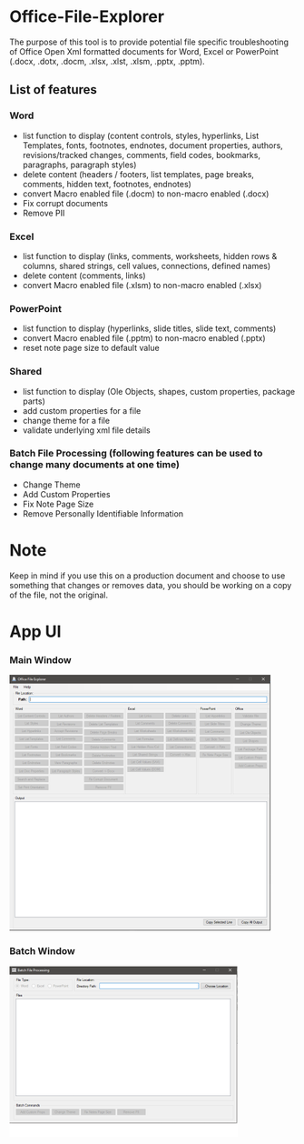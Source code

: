 # Office-File-Explorer

The purpose of this tool is to provide potential file specific troubleshooting of Office Open Xml formatted documents for Word, Excel or PowerPoint (.docx, .dotx, .docm, .xlsx, .xlst, .xlsm, .pptx, .pptm).

## List of features

### Word
* list function to display (content controls, styles, hyperlinks, List Templates, fonts, footnotes, endnotes, document properties, authors, revisions/tracked changes, comments, field codes, bookmarks, paragraphs, paragraph styles)
* delete content (headers / footers, list templates, page breaks, comments, hidden text, footnotes, endnotes)
* convert Macro enabled file (.docm) to non-macro enabled (.docx)
* Fix corrupt documents
* Remove PII

### Excel
* list function to display (links, comments, worksheets, hidden rows & columns, shared strings, cell values, connections, defined names)
* delete content (comments, links)
* convert Macro enabled file (.xlsm) to non-macro enabled (.xlsx) 

### PowerPoint
* list function to display (hyperlinks, slide titles, slide text, comments)
* convert Macro enabled file (.pptm) to non-macro enabled (.pptx)
* reset note page size to default value

### Shared
* list function to display (Ole Objects, shapes, custom properties, package parts)
* add custom properties for a file
* change theme for a file
* validate underlying xml file details

### Batch File Processing (following features can be used to change many documents at one time)
* Change Theme
* Add Custom Properties
* Fix Note Page Size
* Remove Personally Identifiable Information

# Note
Keep in mind if you use this on a production document and choose to use something that changes or removes data, you should be working on a copy of the file, not the original.  

# App UI

### Main Window
![image](https://github.com/desjarlais/desjarlais.github.io/blob/master/img/ofcmain.png?raw=true)

### Batch Window
![image](https://github.com/desjarlais/desjarlais.github.io/blob/master/img/ofcbatch.png?raw=true)

